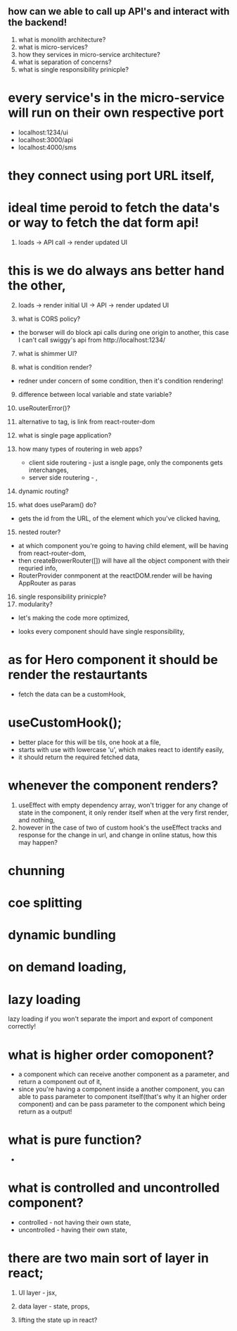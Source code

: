 ## how can we able to call up API's and interact with the backend!

1. what is monolith architecture?
2. what is micro-services?
3. how they services in micro-service architecture?
4. what is separation of concerns?
5. what is single responsibility prinicple?

# every service's in the micro-service will run on their own respective port

- localhost:1234/ui
- localhost:3000/api
- localhost:4000/sms

# they connect using port URL itself,

# ideal time peroid to fetch the data's or way to fetch the dat form api!

1. loads -> API call -> render updated UI

# this is we do always ans better hand the other,
2. loads -> render initial UI -> API -> render updated UI


6. what is CORS policy?
- the borwser will do block api calls during one origin to another, this case I can't call swiggy's api from http://localhost:1234/

7. what is shimmer UI?

8. what is condition render?
- redner under concern of some condition, then it's condition rendering!

9. difference between local variable and state variable?

10. useRouterError()?

10. alternative to <a></a> tag, is link from react-router-dom

11. what is single page application?

12. how many types of routering in web apps?
    - client side routering - just a isngle page, only the components gets interchanges,
    - server side routering - ,

13. dynamic routing?

14. what does useParam() do?
- gets the id from the URL, of the element which you've clicked having,

15. nested router?
- at which component you're going to having child element, will be having <outlet/> from react-router-dom,
- then createBrowerRouter([]) will have all the object component with their requried info,
- RouterProvider conmponent at the reactDOM.render will be having AppRouter as paras

16. single responsibility prinicple?
17. modularity?

<!-- episode 9 -->
- let's making the code more optimized,

- looks every component should have single responsibility,

# as for Hero component it should be render the restaurtants

- fetch the data can be a customHook,

# useCustomHook();

- better place for this will be tils, one hook at a file,
- starts with use with lowercase 'u', which makes react to identify easily,
- it should return the required fetched data,

# whenever the component renders?
1. useEffect with empty dependency array, won't trigger for any change of state in the component, it only render itself when at the very first render, and nothing,
2. however in the case of two of custom hook's the useEffect tracks and response for the change in url, and change in online status, how this may happen?

# chunning
# coe splitting
# dynamic bundling
# on demand loading,
# lazy loading


lazy loading if you won't separate the import and export of component correctly!

<!-- episode 10 -->

# what is higher order comoponent?
- a component which can receive another component as a parameter, and return a component out of it,
- since you're having a component inside a another component, you can able to pass parameter to component itself(that's why it an higher order component) and can be pass parameter to the component which being return as a output!

# what is pure function?
- 

# what is controlled and uncontrolled component?
- controlled - not having their own state,
- uncontrolled - having their own state,

# there are two main sort of layer in react;
1. UI layer - jsx,
2. data layer - state, props, 

18. lifting the state up in react?